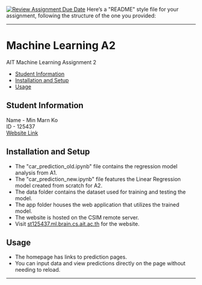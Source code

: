 [![Review Assignment Due Date](https://classroom.github.com/assets/deadline-readme-button-22041afd0340ce965d47ae6ef1cefeee28c7c493a6346c4f15d667ab976d596c.svg)](https://classroom.github.com/a/WMZQcJP0)
Here’s a "README" style file for your assignment, following the structure of the one you provided:

---

# Machine Learning A2  
AIT Machine Learning Assignment 2

- [Student Information](#student-information)
- [Installation and Setup](#installation-and-setup)
- [Usage](#usage)

## Student Information  
Name - Min Marn Ko  
ID - 125437  
[Website Link](https://st125437.ml.brain.cs.ait.ac.th/)

## Installation and Setup  
- The "car_prediction_old.ipynb" file contains the regression model analysis from A1.  
- The "car_prediction_new.ipynb" file features the Linear Regression model created from scratch for A2.  
- The data folder contains the dataset used for training and testing the model.  
- The app folder houses the web application that utilizes the trained model.  
- The website is hosted on the CSIM remote server.  
- Visit [st125437.ml.brain.cs.ait.ac.th](https://st125437.ml.brain.cs.ait.ac.th/) for the website.

## Usage  
- The homepage has links to prediction pages.  
- You can input data and view predictions directly on the page without needing to reload.

---